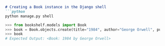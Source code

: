 ```markdown
# Creating a Book instance in the Django shell
```python
python manage.py shell

>>> from bookshelf.models import Book
>>> book = Book.objects.create(title="1984", author="George Orwell", publication_year=1949)
>>> book
# Expected Output: <Book: 1984 by George Orwell>
```
